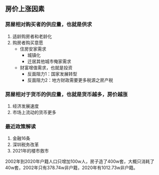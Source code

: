 ## 房价上涨因素

### 房屋相对购买者的供应量，也就是供求
1. 适龄购房者和老龄化
2. 购房者购买意愿
    - 住房安家需求
        - 城镇化
        - 迁居其他城市俺家需求
    - 财富增值需求，也就是投资  
        - 反面阻力1：国家发展转型
        - 反面阻力2：地方财政需要更多税源之房产税

### 房屋相对于货币的供应量，也就是货币越多，房价越涨
1. 经济发展速度
2. 市场上流动的货币更多


### 最近政策解读
1. 金融16条
2. 深圳税务改革
3. 2021年的楼市救市



2002年到2020年户籍人口只增加100w人，房子造了400w套，大概只消耗了40w套，2002年只有378.74w非户籍，2020年有1012.73w非户籍。